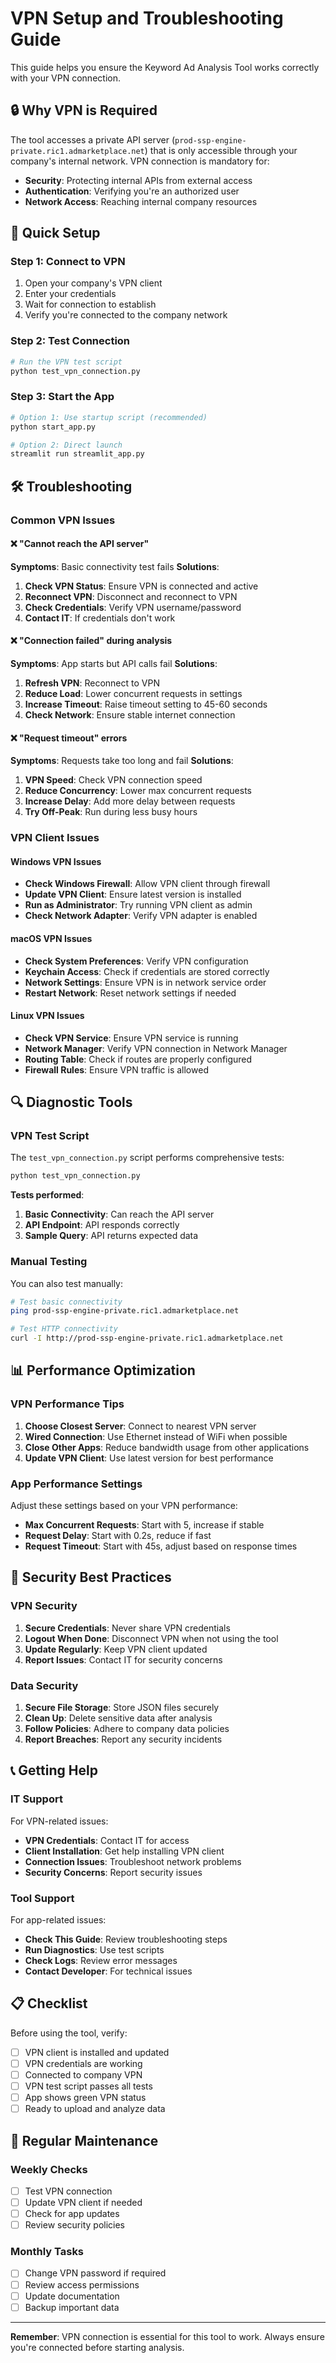 # VPN Setup and Troubleshooting Guide

This guide helps you ensure the Keyword Ad Analysis Tool works correctly with your VPN connection.

## 🔒 Why VPN is Required

The tool accesses a private API server (`prod-ssp-engine-private.ric1.admarketplace.net`) that is only accessible through your company's internal network. VPN connection is mandatory for:

- **Security**: Protecting internal APIs from external access
- **Authentication**: Verifying you're an authorized user
- **Network Access**: Reaching internal company resources

## 🚀 Quick Setup

### Step 1: Connect to VPN
1. Open your company's VPN client
2. Enter your credentials
3. Wait for connection to establish
4. Verify you're connected to the company network

### Step 2: Test Connection
```bash
# Run the VPN test script
python test_vpn_connection.py
```

### Step 3: Start the App
```bash
# Option 1: Use startup script (recommended)
python start_app.py

# Option 2: Direct launch
streamlit run streamlit_app.py
```

## 🛠️ Troubleshooting

### Common VPN Issues

#### ❌ "Cannot reach the API server"
**Symptoms**: Basic connectivity test fails
**Solutions**:
1. **Check VPN Status**: Ensure VPN is connected and active
2. **Reconnect VPN**: Disconnect and reconnect to VPN
3. **Check Credentials**: Verify VPN username/password
4. **Contact IT**: If credentials don't work

#### ❌ "Connection failed" during analysis
**Symptoms**: App starts but API calls fail
**Solutions**:
1. **Refresh VPN**: Reconnect to VPN
2. **Reduce Load**: Lower concurrent requests in settings
3. **Increase Timeout**: Raise timeout setting to 45-60 seconds
4. **Check Network**: Ensure stable internet connection

#### ❌ "Request timeout" errors
**Symptoms**: Requests take too long and fail
**Solutions**:
1. **VPN Speed**: Check VPN connection speed
2. **Reduce Concurrency**: Lower max concurrent requests
3. **Increase Delay**: Add more delay between requests
4. **Try Off-Peak**: Run during less busy hours

### VPN Client Issues

#### Windows VPN Issues
- **Check Windows Firewall**: Allow VPN client through firewall
- **Update VPN Client**: Ensure latest version is installed
- **Run as Administrator**: Try running VPN client as admin
- **Check Network Adapter**: Verify VPN adapter is enabled

#### macOS VPN Issues
- **Check System Preferences**: Verify VPN configuration
- **Keychain Access**: Check if credentials are stored correctly
- **Network Settings**: Ensure VPN is in network service order
- **Restart Network**: Reset network settings if needed

#### Linux VPN Issues
- **Check VPN Service**: Ensure VPN service is running
- **Network Manager**: Verify VPN connection in Network Manager
- **Routing Table**: Check if routes are properly configured
- **Firewall Rules**: Ensure VPN traffic is allowed

## 🔍 Diagnostic Tools

### VPN Test Script
The `test_vpn_connection.py` script performs comprehensive tests:

```bash
python test_vpn_connection.py
```

**Tests performed**:
1. **Basic Connectivity**: Can reach the API server
2. **API Endpoint**: API responds correctly
3. **Sample Query**: API returns expected data

### Manual Testing
You can also test manually:

```bash
# Test basic connectivity
ping prod-ssp-engine-private.ric1.admarketplace.net

# Test HTTP connectivity
curl -I http://prod-ssp-engine-private.ric1.admarketplace.net
```

## 📊 Performance Optimization

### VPN Performance Tips
1. **Choose Closest Server**: Connect to nearest VPN server
2. **Wired Connection**: Use Ethernet instead of WiFi when possible
3. **Close Other Apps**: Reduce bandwidth usage from other applications
4. **Update VPN Client**: Use latest version for best performance

### App Performance Settings
Adjust these settings based on your VPN performance:

- **Max Concurrent Requests**: Start with 5, increase if stable
- **Request Delay**: Start with 0.2s, reduce if fast
- **Request Timeout**: Start with 45s, adjust based on response times

## 🔐 Security Best Practices

### VPN Security
1. **Secure Credentials**: Never share VPN credentials
2. **Logout When Done**: Disconnect VPN when not using the tool
3. **Update Regularly**: Keep VPN client updated
4. **Report Issues**: Contact IT for security concerns

### Data Security
1. **Secure File Storage**: Store JSON files securely
2. **Clean Up**: Delete sensitive data after analysis
3. **Follow Policies**: Adhere to company data policies
4. **Report Breaches**: Report any security incidents

## 📞 Getting Help

### IT Support
For VPN-related issues:
- **VPN Credentials**: Contact IT for access
- **Client Installation**: Get help installing VPN client
- **Connection Issues**: Troubleshoot network problems
- **Security Concerns**: Report security issues

### Tool Support
For app-related issues:
- **Check This Guide**: Review troubleshooting steps
- **Run Diagnostics**: Use test scripts
- **Check Logs**: Review error messages
- **Contact Developer**: For technical issues

## 📋 Checklist

Before using the tool, verify:

- [ ] VPN client is installed and updated
- [ ] VPN credentials are working
- [ ] Connected to company VPN
- [ ] VPN test script passes all tests
- [ ] App shows green VPN status
- [ ] Ready to upload and analyze data

## 🔄 Regular Maintenance

### Weekly Checks
- [ ] Test VPN connection
- [ ] Update VPN client if needed
- [ ] Check for app updates
- [ ] Review security policies

### Monthly Tasks
- [ ] Change VPN password if required
- [ ] Review access permissions
- [ ] Update documentation
- [ ] Backup important data

---

**Remember**: VPN connection is essential for this tool to work. Always ensure you're connected before starting analysis. 